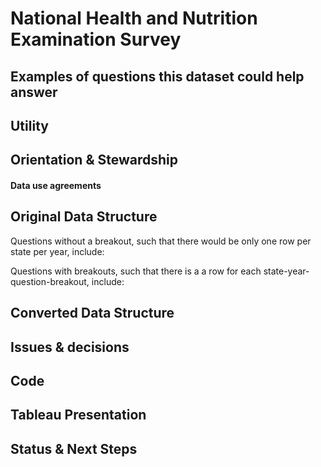 # National Health and Nutrition Examination Survey



## Examples of questions this dataset could help answer


## Utility


## Orientation & Stewardship  


#### Data use agreements


## Original Data Structure


Questions without a breakout, such that there would be only one row per state per year, include:


Questions with breakouts, such that there is a a row for each state-year-question-breakout, include:


## Converted Data Structure


## Issues & decisions


## Code



## Tableau Presentation



## Status & Next Steps


